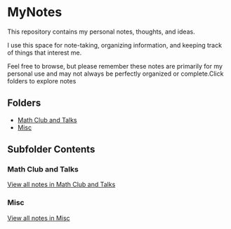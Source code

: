 # MyNotes

This repository contains my personal notes, thoughts, and ideas.

I use this space for note-taking, organizing information, and keeping track of things that interest me.

Feel free to browse, but please remember these notes are primarily for my personal use and may not always be perfectly organized or complete.Click folders to explore notes

## Folders
- [Math Club and Talks](Math%20Club%20and%20Talks/README.md)
- [Misc](Misc/README.md)

## Subfolder Contents
### Math Club and Talks
[View all notes in Math Club and Talks](Math%20Club%20and%20Talks/README.md)

### Misc
[View all notes in Misc](Misc/README.md)

